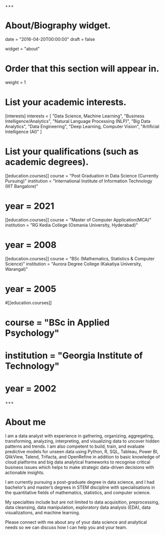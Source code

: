 +++
# About/Biography widget.

date = "2016-04-20T00:00:00"
draft = false

widget = "about"

# Order that this section will appear in.
weight = 1

# List your academic interests.
[interests]
interests = [
	"Data Science, Machine Learning",
  "Business Intelligence/Analytics",
  "Natural Language Processing (NLP)",
	"Big Data Analytics",
  "Data Engineering",
	"Deep Learning, Computer Vision",
	"Artificial Intelligence (AI)"
  ]

# List your qualifications (such as academic degrees).
[[education.courses]]
  course = "Post Graduation in Data Science (Currently Pursuing)"
  institution = "International Institute of Information Technology (IIIT Bangalore)"
#  year = 2021

[[education.courses]]
  course = "Master of Computer Application(MCA)"
  institution = "RG Kedia College (Osmania University, Hyderabad)"
#  year = 2008

[[education.courses]]
  course = "BSc (Mathematics, Statistics & Computer Science)"
  institution = "Aurora Degree College (Kakatiya University, Warangal)"
#  year = 2005

#[[education.courses]]
#  course = "BSc in Applied Psychology"
#  institution = "Georgia Institute of Technology"
#  year = 2002
 
+++
  
# About me

I am a data analyst with experience in gathering, organizing, aggregating, transforming, analyzing, interpreting, and visualizing data to uncover hidden patterns and trends. I am also competent to build, train, and evaluate predictive models for unseen data using Python, R, SQL, Tableau, Power BI, QlikView, Talend, Trifacta, and OpenRefine in addition to basic knowledge of cloud platforms and big data analytical frameworks to recognise critical business issues which helps to make strategic data-driven decisions with actionable insights.

I am currently pursuing a post-graduate degree in data science, and I had bachelor’s and master’s degrees in STEM discipline with specialisations in the quantitative fields of mathematics, statistics, and computer science.

My specialties include but are not limited to data acquisition, preprocessing, data cleansing, data manipulation, exploratory data analysis (EDA), data visualizations, and machine learning.

Please connect with me about any of your data science and analytical needs so we can discuss how I can help you and your team.
